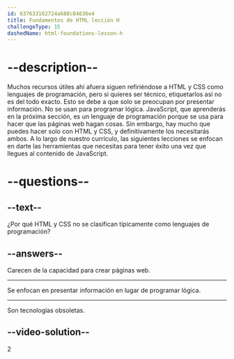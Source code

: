 ```yaml
---
id: 637633162724a688c04636e4
title: Fundamentos de HTML lección H
challengeType: 15
dashedName: html-foundations-lesson-h
---
```


# --description--

Muchos recursos útiles ahí afuera siguen refiriéndose a HTML y CSS como lenguajes de programación, pero si quieres ser técnico, etiquetarlos así no es del todo exacto. Esto se debe a que solo se preocupan por presentar información. No se usan para programar lógica. JavaScript, que aprenderás en la próxima sección, es un lenguaje de programación porque se usa para hacer que las páginas web hagan cosas. Sin embargo, hay mucho que puedes hacer solo con HTML y CSS, y definitivamente los necesitarás ambos. A lo largo de nuestro currículo, las siguientes lecciones se enfocan en darte las herramientas que necesitas para tener éxito una vez que llegues al contenido de JavaScript.

# --questions--

## --text--

¿Por qué HTML y CSS no se clasifican típicamente como lenguajes de programación?

## --answers--

Carecen de la capacidad para crear páginas web.

---

Se enfocan en presentar información en lugar de programar lógica.

---

Son tecnologías obsoletas.

## --video-solution--

2
